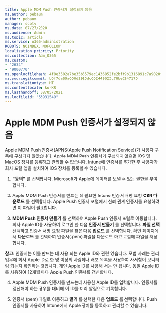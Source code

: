 ```yaml
---
title: Apple MDM Push 인증서가 설정되지 않음
ms.author: pebaum
author: pebaum
manager: scotv
ms.date: 07/27/2020
ms.audience: Admin
ms.topic: article
ms.service: o365-administration
ROBOTS: NOINDEX, NOFOLLOW
localization_priority: Priority
ms.collection: Adm_O365
ms.custom:
- "2634"
- "9000770"
ms.openlocfilehash: 4f8e3502a7be35b5579ec1436852fe2bff9b1316891c7a9020f6f5f4767b3d88
ms.sourcegitcommit: b5f7da89a650d2915dc652449623c78be6247175
ms.translationtype: HT
ms.contentlocale: ko-KR
ms.lasthandoff: 08/05/2021
ms.locfileid: "53931549"
---
```

# <a name="apple-mdm-push-certificate-has-not-been-set-up"></a>Apple MDM Push 인증서가 설정되지 않음

Apple MDM Push 인증서(APNS(Apple Push Notification Service))가 사용자 구독에 구성되지 않았습니다. Apple MDM Push 인증서가 구성되지 않으면 iOS 및 MacOS 장치를 등록하고 관리할 수 없습니다. Intune에 인증서를 추가한 후 사용자가 회사 포털 앱을 설치하여 iOS 장치를 등록할 수 있습니다.

1. **"동의"** 를 선택합니다. Microsoft가 Apple에 데이터를 보낼 수 있는 권한을 부여합니다.

2. Apple MDM Push 인증서를 만드는 데 필요한 Intune 인증서 서명 요청 **CSR 다운로드** 를 선택합니다. Apple Push 인증서 포털에서 신뢰 관계 인증서를 요청하려면 이 파일이 필요합니다.

3. **MDM Push 인증서 만들기** 를 선택하여 Apple Push 인증서 포털로 이동합니다. 회사 Apple ID를 사용하여 로그인 한 다음 **인증서 만들기** 를 선택합니다. **파일 선택** 선택하고 인증서 서명 요청 파일을 찾은 다음 **업로드** 를 선택합니다. 확인 페이지에서 **다운로드** 를 선택하여 인증서(.pem) 파일을 다운로드 하고 로컬에 파일을 저장합니다.
 
**참고**: 인증서는 이를 만드는 데 사용 되는 Apple ID와 관련 있습니다. 모범 사례는 관리 업무에 회사 Apple ID로 한 명 이상의 사람이나 배포 목록을 사용하여 사서함이 모니터링 되는지 확인하는 것입니다. 개인 Apple ID를 사용해 서는 안 됩니다. 동일 Apple ID를 사용하여 12개월 마다 Apple Push 인증서를 갱신합니다.
 
4. Apple MDM Push 인증서를 만드는데 사용한 Apple ID를 입력합니다. 인증서를 갱신해야 하는 경우를 대비해 이 ID를 미리 알림으로 기록합니다.

5. 인증서 (pem) 파일로 이동하고 **열기** 를 선택한 다음 **업로드** 를 선택합니다. Push 인증서를 사용하여 Intune에서 Apple 장치를 등록하고 관리할 수 있습니다.